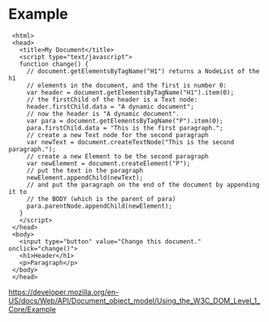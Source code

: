 # Example

     <html>
     <head>
       <title>My Document</title>
       <script type="text/javascript">
       function change() {
         // document.getElementsByTagName("H1") returns a NodeList of the h1
         // elements in the document, and the first is number 0:
         var header = document.getElementsByTagName("H1").item(0);
         // the firstChild of the header is a Text node:
         header.firstChild.data = "A dynamic document";
         // now the header is "A dynamic document".
         var para = document.getElementsByTagName("P").item(0);
         para.firstChild.data = "This is the first paragraph.";
         // create a new Text node for the second paragraph
         var newText = document.createTextNode("This is the second paragraph.");
         // create a new Element to be the second paragraph
         var newElement = document.createElement("P");
         // put the text in the paragraph
         newElement.appendChild(newText);
         // and put the paragraph on the end of the document by appending it to
         // the BODY (which is the parent of para)
         para.parentNode.appendChild(newElement);
       }
       </script>
     </head>
     <body>
       <input type="button" value="Change this document." onclick="change()">
       <h1>Header</h1>
       <p>Paragraph</p>
     </body>
     </head>

<a href="https://developer.mozilla.org/en-US/docs/Web/API/Document_object_model/Using_the_W3C_DOM_Level_1_Core/Example" class="_attribution-link">https://developer.mozilla.org/en-US/docs/Web/API/Document_object_model/Using_the_W3C_DOM_Level_1_Core/Example</a>
